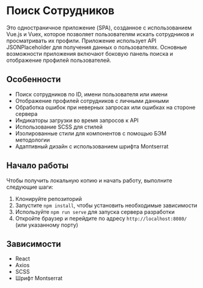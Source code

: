 # Поиск Сотрудников

Это одностраничное приложение (SPA), созданное с использованием Vue.js и Vuex, которое позволяет пользователям искать сотрудников и просматривать их профили. Приложение использует API JSONPlaceholder для получения данных о пользователях. Основные возможности приложения включают боковую панель поиска и отображение профилей пользователей.

## Особенности

- Поиск сотрудников по ID, имени пользователя или имени
- Отображение профилей сотрудников с личными данными
- Обработка ошибок при неверных запросах или ошибках на стороне сервера
- Индикаторы загрузки во время запросов к API
- Использование SCSS для стилей
- Изолированные стили для компонентов с помощью БЭМ методологии
- Адаптивный дизайн с использованием шрифта Montserrat

## Начало работы

Чтобы получить локальную копию и начать работу, выполните следующие шаги:

1. Клонируйте репозиторий
2. Запустите `npm install`, чтобы установить необходимые зависимости
3. Используйте `npm run serve` для запуска сервера разработки
4. Откройте браузер и перейдите по адресу `http://localhost:8080/` (или указанному порту)

## Зависимости

- React
- Axios
- SCSS
- Шрифт Montserrat
